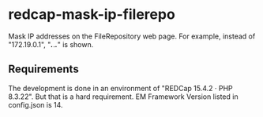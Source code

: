 # redcap-mask-ip-filerepo
Mask IP addresses on the FileRepository web page. For example, instead of "172.19.0.1", "***.***.***.***" is shown.  

## Requirements
The development is done in an environment of "REDCap 15.4.2 · PHP 8.3.22". But that is a hard requirement. EM Framework Version listed in config.json is 14.
